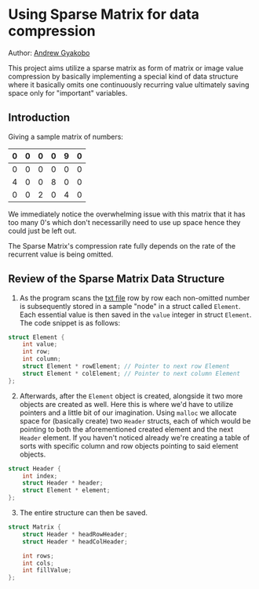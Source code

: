 # Using Sparse Matrix for data compression

Author: [Andrew Gyakobo](https://github.com/Gyakobo)

This project aims utilize a sparse matrix as form of matrix or image value compression by basically implementing a special kind of data structure where it basically omits one continuously recurring value ultimately saving space only for "important" variables. 

## Introduction

Giving a sample matrix of numbers:

 0 | 0 | 0 | 0 | 9 | 0 |
---|---|---|---|---|---|
 0 | 0 | 0 | 0 | 0 | 0 |
 4 | 0 | 0 | 8 | 0 | 0 |
 0 | 0 | 2 | 0 | 4 | 0 |

We immediately notice the overwhelming issue with this matrix that it has too many 0's which don't necessarilly need to use up space hence they could just be left out. 

The Sparse Matrix's compression rate fully depends on the rate of the recurrent value is being omitted. 

##  Review of the Sparse Matrix Data Structure

1. As the program scans the [txt file](https://github.com/Gyakobo/sparse_matrix/matrix.txt) row by row each non-omitted number is subsequently stored in a sample "node" in a struct called `Element`. Each essential value is then saved in the `value` integer in struct `Element`. The code snippet is as follows:

```c
struct Element {
    int value;
    int row;
    int column;
    struct Element * rowElement; // Pointer to next row Element
    struct Element * colElement; // Pointer to next column Element
};
```
2. Afterwards, after the `Element` object is created, alongside it two more objects are created as well. Here this is where we'd have to utilize pointers and a little bit of our imagination. Using `malloc` we allocate space for (basically create) two `Header` structs, each of which would be pointing to both the aforementioned created element and the next `Header` element. If you haven't noticed already we're creating a table of sorts with specific column and row objects pointing to said element objects.

```c
struct Header {
    int index;
    struct Header * header;
    struct Element * element;
};
```

3. The entire structure can then be saved. 

```c
struct Matrix {
    struct Header * headRowHeader;
    struct Header * headColHeader;

    int rows;
    int cols;
    int fillValue;
};
```

